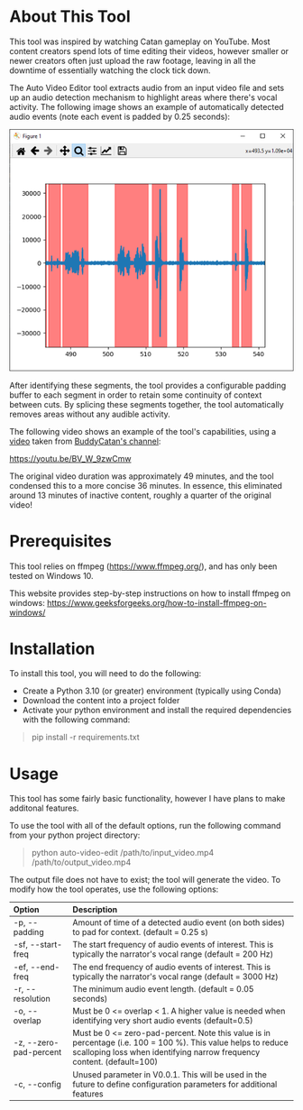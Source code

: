 # About This Tool

This tool was inspired by watching Catan gameplay on YouTube. Most content creators spend lots of time editing their videos,
however smaller or newer creators often just upload the raw footage, leaving in all the downtime of essentially 
watching the clock tick down.

The Auto Video Editor tool extracts audio from an input video file and sets up an audio detection mechanism to highlight
areas where there's vocal activity. The following image shows an example of automatically detected audio events 
(note each event is padded by 0.25 seconds):

![The areas highlighted in pink are automatically detected audio events. The areas not highlighted will be removed](https://github.com/mysterylektro/AutoVideoEditor/blob/master/resources/example_audio_detection.png?raw=true)

After identifying these segments, the tool provides a configurable padding buffer to
each segment in order to retain some continuity of context between cuts. By splicing these segments together, 
the tool automatically removes areas without any audible activity.

The following video shows an example of the tool's capabilities, using a [video](https://www.youtube.com/watch?v=DpuKO_rsptI
) taken from [BuddyCatan's channel](https://www.youtube.com/@buddycatan):

https://youtu.be/BV_W_9zwCmw

The original video duration was approximately 49 minutes, and the tool condensed this to a more concise 36 minutes. 
In essence, this eliminated around 13 minutes of inactive content, roughly a quarter of the original video! 


# Prerequisites

This tool relies on ffmpeg (https://www.ffmpeg.org/), and has only been tested on Windows 10.

This website provides step-by-step instructions on how to install ffmpeg on windows: https://www.geeksforgeeks.org/how-to-install-ffmpeg-on-windows/

# Installation

To install this tool, you will need to do the following:

- Create a Python 3.10 (or greater) environment (typically using Conda)
- Download the content into a project folder
- Activate your python environment and install the required dependencies with the following command:
> pip install -r requirements.txt

# Usage

This tool has some fairly basic functionality, however I have plans to make additonal features.

To use the tool with all of the default options, run the following command from your python project directory:

> python auto-video-edit /path/to/input_video.mp4 /path/to/output_video.mp4
 
The output file does not have to exist; the tool will generate the video. To modify how the tool operates, 
use the following options:

| Option                 | Description                                                                                                                                                                             |
|:-----------------------|:----------------------------------------------------------------------------------------------------------------------------------------------------------------------------------------|
| -p, --padding          | Amount of time of a detected audio event (on both sides) to pad for context. (default = 0.25 s)                                                                                         |
| -sf, --start-freq      | The start frequency of audio events of interest. This is typically the narrator's vocal range (default = 200 Hz)                                                                        |
| -ef, --end-freq        | The end frequency of audio events of interest. This is typically the narrator's vocal range (default = 3000 Hz)                                                                         |
| -r, --resolution       | The minimum audio event length. (default = 0.05 seconds)                                                                                                                                |
| -o, --overlap          | Must be 0 <= overlap < 1. A higher value is needed when identifying very short audio events (default=0.5)                                                                               |
| -z, --zero-pad-percent | Must be 0 <= zero-pad-percent. Note this value is in percentage (i.e. 100 = 100 %). This value helps to reduce scalloping loss when identifying narrow frequency content. (default=100) |
| -c, --config           | Unused parameter in V0.0.1. This will be used in the future to define configuration parameters for additional features                                                                  |


